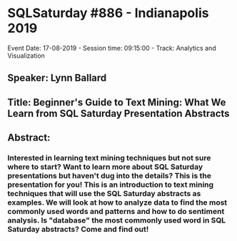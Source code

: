 # SQLSaturday #886 - Indianapolis 2019
Event Date: 17-08-2019 - Session time: 09:15:00 - Track: Analytics and Visualization
## Speaker: Lynn Ballard
## Title: Beginner's Guide to Text Mining:  What We Learn from SQL Saturday Presentation Abstracts
## Abstract:
### Interested in learning text mining techniques but not sure where to start?  Want to learn more about SQL Saturday presentations but haven't dug into the details?  This is the presentation for you!  This is an introduction to text mining techniques that will use the SQL Saturday abstracts as examples.  We will look at how to analyze data to find the most commonly used words and patterns and how to do sentiment analysis.  Is "database" the most commonly used word in SQL Saturday abstracts?  Come and find out!
